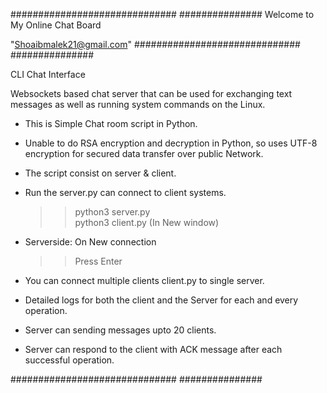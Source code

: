 ##############################
###############
Welcome to My Online Chat Board

"Shoaibmalek21@gmail.com"
##############################
###############

CLI Chat Interface

Websockets based chat server that can be used for exchanging text messages as well as running system commands on the Linux.


- This is Simple Chat room script in Python.

- Unable to do RSA encryption and decryption 
  in Python, so uses UTF-8 encryption for 
  secured data transfer over public Network.

- The script consist on server & client. 

- Run the server.py can connect to client systems.
	>> python3 server.py  
	>> python3 client.py (In New window)

- Serverside: On New connection
	>> Press Enter

- You can connect multiple clients client.py
  to single server. 

- Detailed logs for both the client and the
  Server for each and every operation. 

- Server can sending messages upto
  20 clients.

- Server can respond to the client
  with ACK message after each successful 
  operation.

##############################
###############